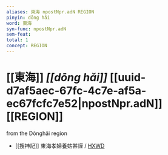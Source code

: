 ```yaml
---
aliases: 東海 npostNpr.adN REGION
pinyin: dōng hǎi
word: 東海
syn-func: npostNpr.adN
sem-feat: 
total: 1
concept: REGION 
---
```

# [[東海]] *[[dōng hǎi]]*  [[uuid-d7af5aec-67fc-4c7e-af5a-ec67fcfc7e52|npostNpr.adN]] [[REGION]]
from the Dōnghǎi region
 - [[搜神記]] 東海孝婦養姑甚謹 / [HXWD](https://hxwd.org/textview.html?location=KR3l0099_tls_011-28a.2)